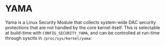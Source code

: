 # YAMA

Yama is a Linux Security Module that collects system-wide DAC security protections that are not handled by the core kernel itself. This is selectable at build-time with `CONFIG_SECURITY_YAMA`, and can be controlled at run-time through sysctls in `/proc/sys/kernel/yama`:
